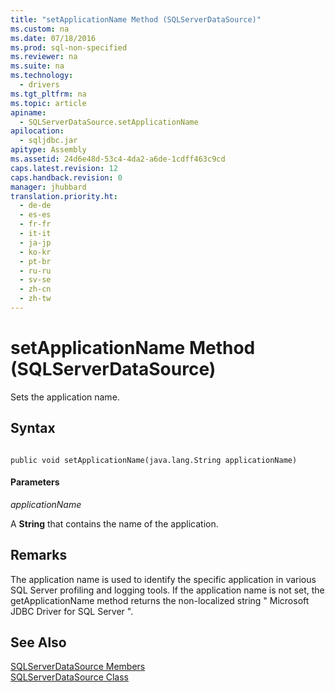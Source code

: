 ```yaml
---
title: "setApplicationName Method (SQLServerDataSource)"
ms.custom: na
ms.date: 07/18/2016
ms.prod: sql-non-specified
ms.reviewer: na
ms.suite: na
ms.technology: 
  - drivers
ms.tgt_pltfrm: na
ms.topic: article
apiname: 
  - SQLServerDataSource.setApplicationName
apilocation: 
  - sqljdbc.jar
apitype: Assembly
ms.assetid: 24d6e48d-53c4-4da2-a6de-1cdff463c9cd
caps.latest.revision: 12
caps.handback.revision: 0
manager: jhubbard
translation.priority.ht: 
  - de-de
  - es-es
  - fr-fr
  - it-it
  - ja-jp
  - ko-kr
  - pt-br
  - ru-ru
  - sv-se
  - zh-cn
  - zh-tw
---
```

# setApplicationName Method (SQLServerDataSource)
  Sets the application name.  
  
## Syntax  
  
```  
  
public void setApplicationName(java.lang.String applicationName)  
```  
  
#### Parameters  
 *applicationName*  
  
 A **String** that contains the name of the application.  
  
## Remarks  
 The application name is used to identify the specific application in various  SQL Server  profiling and logging tools. If the application name is not set, the getApplicationName method returns the non-localized string " Microsoft JDBC Driver for SQL Server ".  
  
## See Also  
 [SQLServerDataSource Members](../content/SQLServerDataSource-Members.md)   
 [SQLServerDataSource Class](../content/SQLServerDataSource-Class.md)  
  
  
